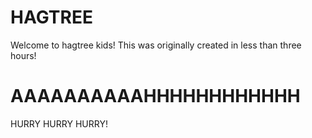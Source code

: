 HAGTREE
=======
Welcome to hagtree kids! This was originally created in less than three hours!

AAAAAAAAAAHHHHHHHHHHHH
======================
HURRY HURRY HURRY!
